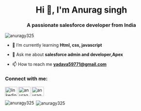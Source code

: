 <h1 align="center">Hi 👋, I'm Anurag singh</h1>
<h3 align="center">A passionate salesforce developer from India</h3>

<p align="left"> <img src="https://komarev.com/ghpvc/?username=anuragy325&label=Profile%20views&color=0e75b6&style=flat" alt="anuragy325" /> </p>

- 🌱 I’m currently learning **Html, css, javascript**

- 💬 Ask me about **salesforce admin and developer,Apex**

- 📫 How to reach me **yadava59771@gmail.com**

<h3 align="left">Connect with me:</h3>
<p align="left">
<a href="https://linkedin.com/in/linkedin.com/in/anurag-singh-a14289303" target="blank"><img align="center" src="https://raw.githubusercontent.com/rahuldkjain/github-profile-readme-generator/master/src/images/icons/Social/linked-in-alt.svg" alt="linkedin.com/in/anurag-singh-a14289303" height="30" width="40" /></a>
<a href="https://fb.com/anurag singh" target="blank"><img align="center" src="https://raw.githubusercontent.com/rahuldkjain/github-profile-readme-generator/master/src/images/icons/Social/facebook.svg" alt="anurag singh" height="30" width="40" /></a>
<a href="https://instagram.com/anuragy325" target="blank"><img align="center" src="https://raw.githubusercontent.com/rahuldkjain/github-profile-readme-generator/master/src/images/icons/Social/instagram.svg" alt="anuragy325" height="30" width="40" /></a>
</p>

<p><img align="left" src="https://github-readme-stats.vercel.app/api/top-langs?username=anuragy325&show_icons=true&locale=en&layout=compact" alt="anuragy325" /></p>

<p>&nbsp;<img align="center" src="https://github-readme-stats.vercel.app/api?username=anuragy325&show_icons=true&locale=en" alt="anuragy325" /></p>
